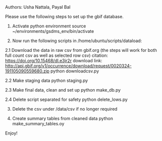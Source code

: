 Authors: Usha Nattala, Payal Bal

Please use the following steps to set up the gbif database.

1. Activate python environment
    source ~/environments/gsdms_env/bin/activate

2. Now run the following scripts in /home/ubuntu/scripts/dataload:

  2.1 Download the data in raw csv from gbif.org (the steps will work for both full count csv as well as selected row csv)
  citation: https://doi.org/10.15468/dl.e3jr2r
  download link: http://api.gbif.org/v1/occurrence/download/request/0020324-191105090559680.zip
     python downloadcsv.py

  2.2 Make staging data
     python staging.py

  2.3 Make final data, clean and set up
     python make_db.py

  2.4 Delete script separated for safety
     python delete_lows.py

3. Delete the csv under /data/csv if no longer required

4. Create summary tables from cleaned data
    python make_summary_tables.oy



Enjoy!





